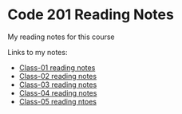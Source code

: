 # Code 201 Reading Notes

My reading notes for this course

Links to my notes:

- [Class-01 reading notes](class-01.md)
- [Class-02 reading notes](class-02.md)
- [Class-03 reading notes](class-03.md)
- [Class-04 reading notes](class-04.md)
- [Class-05 reading ntoes](class-05.md)